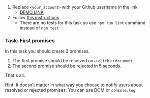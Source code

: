 1. Replace `<your_account>` with your Github username in the link
    - [DEMO LINK](https://b0hdan1.github.io/js_notification_DOM/)
2. Follow [this instructions](https://mate-academy.github.io/layout_task-guideline/)
    - There are no tests for this task so use `npm run lint` command instead of `npm test`

### Task: First promises

In this task you should create 2 promises.
1. The first promise should be resolved on a `click` in `document`.
2. The second promise should be rejected in 5 seconds.

That's all.

Hint: It doesn't matter in what way you choose to notify users about resolved or rejected promises. You can use DOM or `console.log`.
